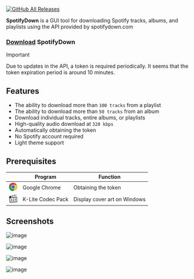 [![GitHub All Releases](https://img.shields.io/github/downloads/afkarxyz/SpotifyDown-GUI/total?style=for-the-badge)](https://github.com/afkarxyz/SpotifyDown-GUI/releases)

**SpotifyDown** is a GUI tool for downloading Spotify tracks, albums, and playlists using the API provided by spotifydown.com

### [Download](https://github.com/afkarxyz/SpotifyDown-GUI/releases/download/v1.9/SpotifyDown.exe) SpotifyDown

> [!IMPORTANT]  
> Due to updates in the API, a token is required periodically. It seems that the token expiration period is around 10 minutes.

## Features

- The ability to download more than `100 tracks` from a playlist  
- The ability to download more than `50 tracks` from an album
- Download individual tracks, entire albums, or playlists
- High-quality audio download at `320 kbps`
- Automatically obtaining the token
- No Spotify account required
- Light theme support
  
## Prerequisites

|| Program | Function |
|------|-------------|----------|
| <img src="./Archived/images/chrome.png" width="24" height="24" alt="Chrome"/> | Google Chrome | Obtaining the token |
| <img src="./Archived/images/k-lite.png" width="24" height="24" alt="Chrome"/> | K-Lite Codec Pack | Display cover art on Windows |

## Screenshots

![image](https://github.com/user-attachments/assets/9be2aec9-c366-4690-90dd-344b3b6fa324)

![image](https://github.com/user-attachments/assets/017d0a7a-b06d-4daa-a468-817a8c39ae27)

![image](https://github.com/user-attachments/assets/23f7fa5c-3e71-4626-8860-b2bcb597c37d)

![image](https://github.com/user-attachments/assets/824270d3-fa97-4eb4-8719-3671f6535424)
